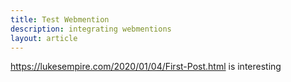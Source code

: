 ```yaml
---
title: Test Webmention
description: integrating webmentions
layout: article
---
```

<https://lukesempire.com/2020/01/04/First-Post.html> is interesting
